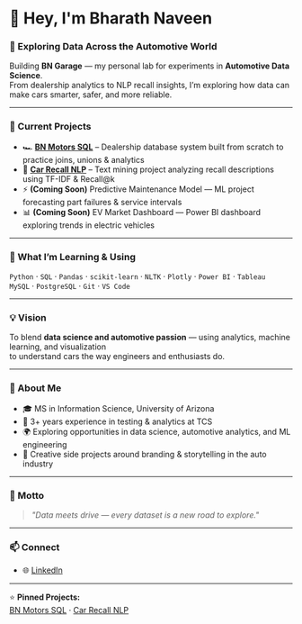 # 👋 Hey, I'm Bharath Naveen

### 🚦 Exploring Data Across the Automotive World  
Building **BN Garage** — my personal lab for experiments in **Automotive Data Science**.  
From dealership analytics to NLP recall insights, I’m exploring how data can make cars smarter, safer, and more reliable.

---

### 🔧 Current Projects
- 🏎️ **[BN Motors SQL](https://github.com/Bharath-Naveen/bn_motors_SQL)** – Dealership database system built from scratch to practice joins, unions & analytics  
- 🤖 **[Car Recall NLP](https://github.com/yourusername/car-recall-nlp)** – Text mining project analyzing recall descriptions using TF-IDF & Recall@k  
- ⚡ **(Coming Soon)** Predictive Maintenance Model — ML project forecasting part failures & service intervals  
- 📊 **(Coming Soon)** EV Market Dashboard — Power BI dashboard exploring trends in electric vehicles  

---

### 🧠 What I’m Learning & Using
`Python` · `SQL` · `Pandas` · `scikit-learn` · `NLTK` · `Plotly` · `Power BI` · `Tableau`  
`MySQL` · `PostgreSQL` · `Git` · `VS Code`

---

### 💡 Vision
To blend **data science and automotive passion** — using analytics, machine learning, and visualization  
to understand cars the way engineers and enthusiasts do.

---

### 📍 About Me
- 🎓 MS in Information Science, University of Arizona  
- 🧰 3+ years experience in testing & analytics at TCS  
- 🌍 Exploring opportunities in data science, automotive analytics, and ML engineering  
- 🎨 Creative side projects around branding & storytelling in the auto industry  

---

### 🏁 Motto
> *"Data meets drive — every dataset is a new road to explore."*  

---

### 📫 Connect
- 🌐 [LinkedIn](https://www.linkedin.com/in/bharath-naveen/)  

---

⭐ **Pinned Projects:**  
[BN Motors SQL](https://github.com/Bharath-Naveen/bn_motors_SQL) · [Car Recall NLP](https://github.com/yourusername/car-recall-nlp)






<!---
Bharath-Naveen/Bharath-Naveen is a ✨ special ✨ repository because its `README.md` (this file) appears on your GitHub profile.
You can click the Preview link to take a look at your changes.
--->
